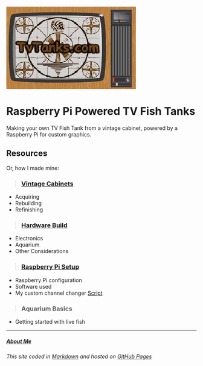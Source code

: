 ![TvTanks logo](/assets/images/tvtanktv.JPG)

# Raspberry Pi Powered TV Fish Tanks

Making your own TV Fish Tank from a vintage cabinet, powered by a Raspberry Pi for custom graphics.

## Resources

Or, how I made mine:

>### [Vintage Cabinets][vintage-cabinets.md]

- Acquiring
- Rebuilding 
- Refinishing

>### [Hardware Build][hardware.md]

- Electronics
- Aquarium
- Other Considerations

>### [Raspberry Pi Setup][raspberry-pi.md]

- Raspberry Pi configuration
- Software used
- My custom channel changer [Script][scripts.md]

>### Aquarium Basics

- Getting started with live fish

---

##### [About Me](/about.md)

###### This site coded in [Markdown](https://raw.githubusercontent.com/martinvicknair/tvtanks.com/main/README.md) and hosted on [GitHub Pages](https://github.com/martinvicknair/tvtanks.com)

[raspberry-pi.md]: https://tvtanks.com/raspberry-pi.md "Raspberry Pi Setup"
[scripts.md]: https://tvtanks.com/scripts "Custom Scripts"
[vintage-cabinets.md]: https://tvtanks.com/vintage-cabinets.md "Vintage Cabinets"
[hardware.md]: https://tvtanks.com/hardware.md "Hardware Build"